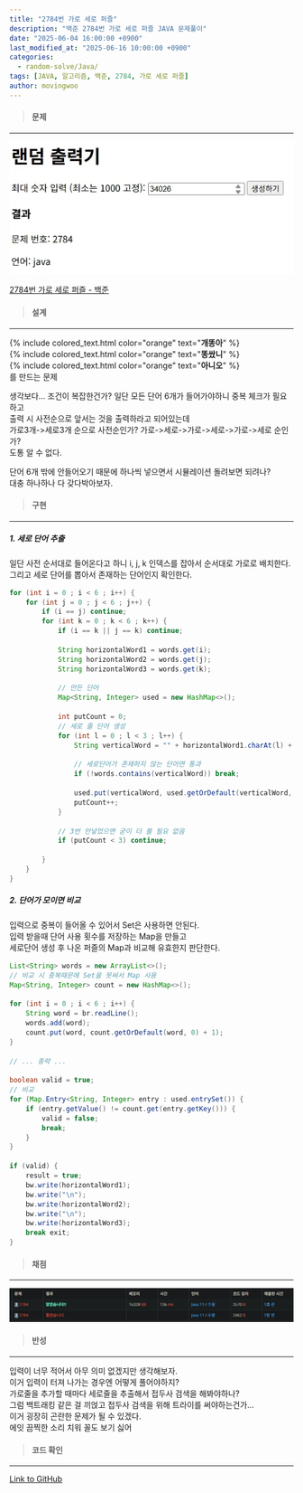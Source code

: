 ```yaml
---
title: "2784번 가로 세로 퍼즐"
description: "백준 2784번 가로 세로 퍼즐 JAVA 문제풀이"
date: "2025-06-04 16:00:00 +0900"
last_modified_at: "2025-06-16 10:00:00 +0900"
categories: 
  - random-solve/Java/
tags: [JAVA, 알고리즘, 백준, 2784, 가로 세로 퍼즐]
author: movingwoo
---
```

> #### 문제  
---  
  
![img01](/assets/images/posts/random-solve/Java/2025-06-04-2784/img01.webp)  
  
[2784번 가로 세로 퍼즐 - 백준](https://www.acmicpc.net/problem/2784)  
  
> #### 설계  
---  
  
{% include colored_text.html color="orange" text="**개똥아**" %}  
{% include colored_text.html color="orange" text="**똥쌌니**" %}  
{% include colored_text.html color="orange" text="**아니오**" %}  
를 만드는 문제  
  
생각보다... 조건이 복잡한건가?
일단 모든 단어 6개가 들어가야하니 중복 체크가 필요하고  
출력 시 사전순으로 앞서는 것을 출력하라고 되어있는데  
가로3개->세로3개 순으로 사전순인가? 가로->세로->가로->세로->가로->세로 순인가?  
도통 알 수 없다.  
  
단어 6개 밖에 안들어오기 때문에 하나씩 넣으면서 시뮬레이션 돌려보면 되려나?  
대충 하나하나 다 갖다박아보자.  
  
> #### 구현  
---  
  
##### 1. 세로 단어 추출  
  
일단 사전 순서대로 들어온다고 하니 i, j, k 인덱스를 잡아서 순서대로 가로로 배치한다.  
그리고 세로 단어를 뽑아서 존재하는 단어인지 확인한다.  
  
```java
for (int i = 0 ; i < 6 ; i++) {
	for (int j = 0 ; j < 6 ; j++) {
		if (i == j) continue;
		for (int k = 0 ; k < 6 ; k++) {
			if (i == k || j == k) continue;
			
			String horizontalWord1 = words.get(i);
			String horizontalWord2 = words.get(j);
			String horizontalWord3 = words.get(k);
			
			// 만든 단어
			Map<String, Integer> used = new HashMap<>();
			
			int putCount = 0;
			// 세로 줄 단어 생성
			for (int l = 0 ; l < 3 ; l++) {
				String verticalWord = "" + horizontalWord1.charAt(l) + horizontalWord2.charAt(l) + horizontalWord3.charAt(l);
				
				// 세로단어가 존재하지 않는 단어면 통과
				if (!words.contains(verticalWord)) break;
				
				used.put(verticalWord, used.getOrDefault(verticalWord, 0) + 1);
				putCount++;
			}
			
			// 3번 안넣었으면 굳이 더 볼 필요 없음
			if (putCount < 3) continue;
			
		}
	}
}
```
  
##### 2. 단어가 모이면 비교  
  
입력으로 중복이 들어올 수 있어서 Set은 사용하면 안된다.  
입력 받을때 단어 사용 횟수를 저장하는 Map을 만들고  
세로단어 생성 후 나온 퍼즐의 Map과 비교해 유효한지 판단한다.  
  
```java
List<String> words = new ArrayList<>();
// 비교 시 중복때문에 Set을 못써서 Map 사용
Map<String, Integer> count = new HashMap<>();

for (int i = 0 ; i < 6 ; i++) {
	String word = br.readLine();
	words.add(word);
	count.put(word, count.getOrDefault(word, 0) + 1);
}

// ... 중략 ...

boolean valid = true;
// 비교
for (Map.Entry<String, Integer> entry : used.entrySet()) {
	if (entry.getValue() != count.get(entry.getKey())) {
		valid = false;
		break;
	}
}

if (valid) {
	result = true;
	bw.write(horizontalWord1);
	bw.write("\n");
	bw.write(horizontalWord2);
	bw.write("\n");
	bw.write(horizontalWord3);
	break exit;
}
```
  
> #### 채점  
---  
  
![img02](/assets/images/posts/random-solve/Java/2025-06-04-2784/img02.webp)  
  
> #### 반성  
---  
  
입력이 너무 적어서 아무 의미 없겠지만 생각해보자.  
이거 입력이 터져 나가는 경우엔 어떻게 풀어야하지?  
가로줄을 추가할 때마다 세로줄을 추출해서 접두사 검색을 해봐야하나?  
그럼 백트래킹 같은 걸 끼얹고 접두사 검색을 위해 트라이를 써야하는건가...  
이거 굉장히 곤란한 문제가 될 수 있겠다.  
에잇 끔찍한 소리 치워 꼴도 보기 싫어  
  
> #### 코드 확인   
---  
  
[Link to GitHub](https://raw.githubusercontent.com/movingwoo/movingwoo-snippets/refs/heads/main/random-solve/Java/2025-06-04-2784.java)

